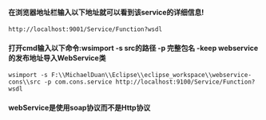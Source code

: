 #### 在浏览器地址栏输入以下地址就可以看到该service的详细信息!

	http://localhost:9001/Service/Function?wsdl 
#### 打开cmd输入以下命令:wsimport -s src的路径 -p 完整包名 -keep webservice的发布地址导入WebService类

	wsimport -s F:\\MichaelDuan\\Eclipse\\eclipse_workspace\\webservice-cons\\src -p com.cons.service http://localhost:9100/Service/Function?wsdl
#### webService是使用soap协议而不是Http协议